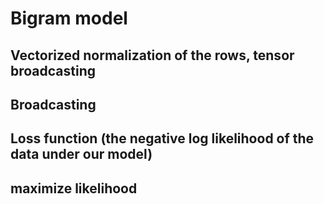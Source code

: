 # Bigram model
## Vectorized normalization of the rows, tensor broadcasting
## Broadcasting
## Loss function (the negative log likelihood of the data under our model)
## maximize likelihood
